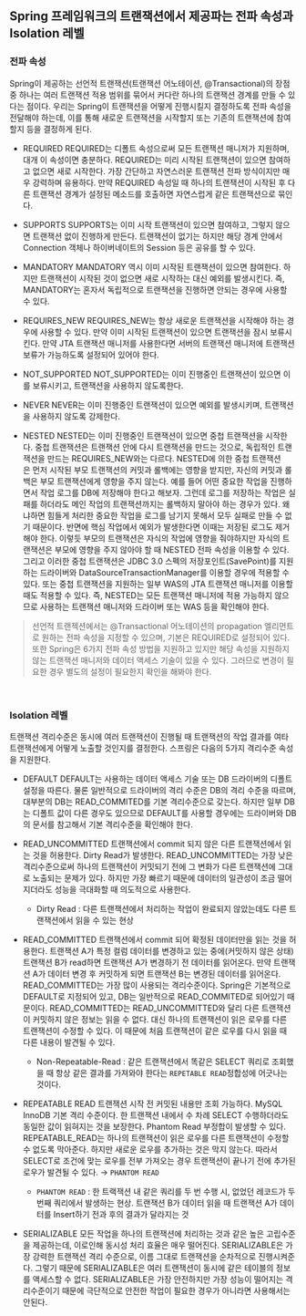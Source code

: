 ## Spring 프레임워크의 트랜잭션에서 제공파는 전파 속성과 Isolation 레벨

### 전파 속성
Spring이 제공하는 선언적 트랜잭션(트랜잭션 어노테이션, @Transactional)의 장점 중 하나는 여러 트랜잭션 적용 범위를 묶어서 커다란 하나의 트랜잭션 경계를 만들 수 있다는 점이다. 우리는 Spring이 트랜잭션을 어떻게 진행시킬지 결정하도록 전파 속성을 전달해야 하는데, 이를 통해 새로운 트랜잭션을 시작할지 또는 기존의 트랜잭션에 참여할지 등을 결정하게 된다.

- REQUIRED
REQUIRED는 디폴트 속성으로써 모든 트랜잭션 매니저가 지원하며, 대개 이 속성이면 충분하다. REQUIRED는 미리 시작된 트랜잭션이 있으면 참여하고 없으면 새로 시작한다. 가장 간단하고 자연스러운 트랜잭션 전파 방식이지만 매우 강력하며 유용하다. 만약 REQUIRED 속성일 때 하나의 트랜잭션이 시작된 후 다른 트랜잭션 경계가 설정된 메소드를 호출하면 자연스럽게 같은 트랜잭션으로 묶인다.

- SUPPORTS
SUPPORTS는 이미 시작 트랜잭션이 있으면 참여하고, 그렇지 않으면 트랜잭션 없이 진행하게 만든다. 트랜잭션이 없기는 하지만 해당 경계 안에서 Connection 객체나 하이버네이트의 Session 등은 공유를 할 수 있다.

- MANDATORY
MANDATORY 역시 이미 시작된 트랜잭션이 있으면 참여한다. 하지만 트랜잭션이 시작된 것이 없으면 새로 시작하는 대신 예외를 발생시킨다. 즉, MANDATORY는 혼자서 독립적으로 트랜잭션을 진행하면 안되는 경우에 사용할 수 있다.

- REQUIRES_NEW
REQUIRES_NEW는 항상 새로운 트랜잭션을 시작해야 하는 경우에 사용할 수 있다. 만약 이미 시작된 트랜잭션이 있으면 트랜잭션을 잠시 보류시킨다. 만약 JTA 트랜잭션 매니저를 사용한다면 서버의 트랜잭션 매니저에 트랜잭션 보류가 가능하도록 설정되어 있어야 한다.

- NOT_SUPPORTED
NOT_SUPPORTED는 이미 진행중인 트랜잭션이 있으면 이를 보류시키고, 트랜잭션을 사용하지 않도록한다.

- NEVER
NEVER는 이미 진행중인 트랜잭션이 있으면 예외를 발생시키며, 트랜잭션을 사용하지 않도록 강제한다.

- NESTED
NESTED는 이미 진행중인 트랜잭션이 있으면 중첩 트랜잭션을 시작한다. 중첩 트랜잭션은 트랜잭션 안에 다시 트랜잭션을 만드는 것으로, 독립적인 트랜잭션을 만드는 REQUIRES_NEW와는 다르다. NESTED에 의한 중첩 트랜잭션은 먼저 시작된 부모 트랜잭션의 커밋과 롤백에는 영향을 받지만, 자신의 커밋과 롤백은 부모 트랜잭션에게 영향을 주지 않는다.
예를 들어 어떤 중요한 작업을 진행하면서 작업 로그를 DB에 저장해야 한다고 해보자. 그런데 로그를 저장하는 작업은 실패를 하더라도 메인 작업의 트랜잭션까지는 롤백하지 말아야 하는 경우가 있다. 왜냐하면 힘들게 처리한 중요한 작업을 로그를 남기지 못해서 모두 실패로 만들 수 없기 때문이다. 반면에 핵심 작업에서 예외가 발생한다면 이때는 저장된 로그도 제거해야 한다. 이렇듯 부모의 트랜잭션은 자식의 작업에 영향을 줘야하지만 자식의 트랜잭션은 부모에 영향을 주지 않아야 할 때 NESTED 전파 속성을 이용할 수 있다. 그리고 이러한 중첩 트랜잭션은 JDBC 3.0 스펙의 저장포인트(SavePoint)를 지원하는 드라이버와 DataSourceTransactionManager를 이용할 경우에 적용할 수 있다. 또는 중첩 트랜잭션을 지원하는 일부 WAS의 JTA 트랜잭션 매니저를 이용할 때도 적용할 수 있다. 즉, NESTED는 모든 트랜잭션 매니저에 적용 가능하지 않으므로 사용하는 트랜잭션 매니저와 드라이버 또는 WAS 등을 확인해야 한다.

> 선언적 트랜젝션에서는 @Transactional 어노테이션의 propagation 엘리먼트로 원하는 전파 속성을 지정할 수 있으며, 기본은 REQUIRED로 설정되어 있다. 또한 Spring은 6가지 전파 속성 방법을 지원하고 있지만 해당 속성을 지원하지 않는 트랜잭션 매니저와 데이터 액세스 기술이 있을 수 있다. 그러므로 변경이 필요한 경우 별도의 설정이 필요한지 확인을 해봐야 한다.

<br>

### Isolation 레벨
트랜잭션 격리수준은 동시에 여러 트랜잭션이 진행될 때 트랜잭션의 작업 결과를 여타 트랜잭션에게 어떻게 노출할 것인지를 결정한다. 스프링은 다음의 5가지 격리수준 속성을 지원한다.

- DEFAULT
DEFAULT는 사용하는 데이터 액세스 기술 또는 DB 드라이버의 디폴트 설정을 따른다. 물론 일반적으로 드라이버의 격리 수준은 DB의 격리 수준을 따르며, 대부분의 DB는 READ_COMMITED를 기본 격리수준으로 갖는다. 하지만 일부 DB는 디폴트 값이 다른 경우도 있으므로 DEFAULT를 사용할 경우에는 드라이버와 DB의 문서를 참고해서 기본 격리수준을 확인해야 한다.

- READ_UNCOMMITTED
트랜잭션에서 commit 되지 않은 다른 트랜잭션에서 읽는 것을 허용한다. Dirty Read가 발생한다. READ_UNCOMMITTED는 가장 낮은 격리수준으로써 하나의 트랜잭션이 커밋되기 전에 그 변화가 다른 트랜잭션에 그대로 노출되는 문제가 있다. 하지만 가장 빠르기 때문에 데이터의 일관성이 조금 떨어지더라도 성능을 극대화할 때 의도적으로 사용한다.
  - Dirty Read : 다른 트랜잭션에서 처리하는 작업이 완료되지 않았는데도 다른 트랜잭션에서 읽을 수 있는 현상
    
- READ_COMMITTED
트랜잭션에서 commit 되어 확정된 데이터만을 읽는 것을 허용한다. 트랜잭션 A가 특정 컬럼 데이터를 변경하고 있는 중에(커밋하지 않은 상태) 트랜잭션 B가 read하면 트랜잭션 A가 변경하기 전 데이터를 읽어온다. 만약 트랜잭션 A가 데이터 변경 후 커밋하게 되면 트랜잭션 B는 변경된 데이터를 읽어온다. READ_COMMITTED는 가장 많이 사용되는 격리수준이다. Spring은 기본적으로 DEFAULT로 지정되어 있고, DB는 일반적으로 READ_COMMITED로 되어있기 때문이다. READ_COMMITTED는 READ_UNCOMMITTED와 달리 다른 트랜잭션이 커밋하지 않은 정보는 읽을 수 없다. 대신 하나의 트랜잭션이 읽은 로우를 다른 트랜잭션이 수정할 수 있다. 이 때문에 처음 트랜잭션이 같은 로우를 다시 읽을 때 다른 내용이 발견될 수 있다.
  - Non-Repeatable-Read : 같은 트랜잭션에서 똑같은 SELECT 쿼리로 조회했을 때 항상 같은 결과를 가져와야 한다는 `REPETABLE READ`정합성에 어긋나는 것이다.
    
- REPEATABLE READ
트랜잭션 시작 전 커밋된 내용만 조회 가능하다. MySQL InnoDB 기본 격리 수준이다. 한 트랜잭션 내에서 수 차례 SELECT 수행하더라도 동일한 값이 읽혀지는 것을 보장한다. Phantom Read 부정합이 발생할 수 있다. REPEATABLE_READ는 하나의 트랜잭션이 읽은 로우를 다른 트랜잭션이 수정할 수 없도록 막아준다. 하지만 새로운 로우를 추가하는 것은 막지 않는다. 따라서 SELECT로 조건에 맞는 로우를 전부 가져오는 경우 트랜잭션이 끝나기 전에 추가된 로우가 발견될 수 있다. → `PHANTOM READ`
  - `PHANTOM READ` : 한 트랙잭션 내 같은 쿼리를 두 번 수행 시, 없었던 레코드가 두 번째 쿼리에서 발생하는 현상. 트랜잭션 B가 데이터 읽을 때 트랜잭션 A가 데이터를 Insert하기 전과 후의 결과가 달라지는 것
    
- SERIALIZABLE
모든 작업을 하나의 트랜잭션에 처리하는 것과 같은 높은 고립수준을 제공하는데, 이로인해 동시성 처리 효율은 매우 떨어진다. SERIALIZABLE은 가장 강력한 트랜잭션 격리 수준으로, 이름 그대로 트랜잭션을 순차적으로 진행시켜준다. 그렇기 때문에 SERIALIZABLE은 여러 트랜잭션이 동시에 같은 테이블의 정보를 액세스할 수 없다. SERIALIZABLE은 가장 안전하지만 가장 성능이 떨어지는 격리수준이기 때문에 극단적으로 안전한 작업이 필요한 경우가 아니라면 사용해서는 안된다.
